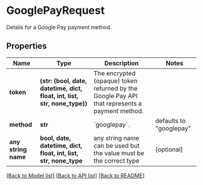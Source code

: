 # GooglePayRequest

Details for a Google Pay payment method.

## Properties
Name | Type | Description | Notes
------------ | ------------- | ------------- | -------------
**token** | **{str: (bool, date, datetime, dict, float, int, list, str, none_type)}** | The encrypted (opaque) token returned by the Google Pay API that represents a payment method. | 
**method** | **str** | &#x60;googlepay&#x60;. | defaults to "googlepay"
**any string name** | **bool, date, datetime, dict, float, int, list, str, none_type** | any string name can be used but the value must be the correct type | [optional]

[[Back to Model list]](../README.md#documentation-for-models) [[Back to API list]](../README.md#documentation-for-api-endpoints) [[Back to README]](../README.md)


